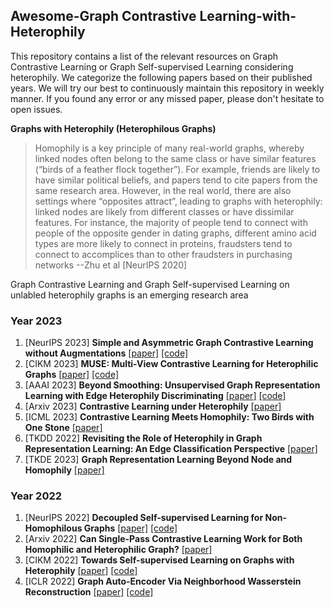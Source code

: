 ## Awesome-Graph Contrastive Learning-with-Heterophily

This repository contains a list of the relevant resources on Graph Contrastive Learning or Graph Self-supervised Learning considering heterophily. We categorize the following papers based on their published years. We will try our best to continuously maintain this repository in weekly manner. If you found any error or any missed paper, please don't hesitate to open issues.

**Graphs with Heterophily (Heterophilous Graphs)**

> Homophily is a key principle of many real-world graphs, whereby linked nodes often belong to the same class or have similar features (“birds of a feather flock together”). For example, friends are likely to have similar political beliefs, and papers tend to cite papers from the same research area. However, in the real world, there are also settings where “opposites attract”, leading to graphs with heterophily: linked nodes are likely from different classes or have dissimilar features. For instance, the majority of people tend to connect with people of the opposite gender in dating graphs, different amino acid types are more likely to connect in proteins, fraudsters tend to connect
to accomplices than to other fraudsters in purchasing networks --Zhu et al [NeurIPS 2020]


Graph Contrastive Learning and Graph Self-supervised Learning on unlabled heterophily graphs is an emerging research area



### Year 2023
1. [NeurIPS 2023] **Simple and Asymmetric Graph Contrastive Learning without Augmentations** [[paper]](https://arxiv.org/abs/2310.18884)  [[code]](https://github.com/tengxiao1/GraphACL)
2. [CIKM 2023] **MUSE: Multi-View Contrastive Learning for Heterophilic Graphs** [[paper]](https://dl.acm.org/doi/pdf/10.1145/3583780.3614985) [[code]]( https://anonymous.4open.science/r/MUSE-BD4B/README.md)
5. [AAAI 2023] **Beyond Smoothing: Unsupervised Graph Representation Learning with Edge Heterophily Discriminating** [[paper]](https://arxiv.org/abs/2211.14065) [[code]](https://github.com/yixinliu233/GREET)
6. [Arxiv 2023] **Contrastive Learning under Heterophily**  [[paper]](https://arxiv.org/abs/2303.06344)
7. [ICML 2023] **Contrastive Learning Meets Homophily: Two Birds with One Stone** [[paper]](https://openreview.net/pdf?id=YIcb3pR8ld)
8. [TKDD 2022] **Revisiting the Role of Heterophily in Graph Representation Learning: An Edge Classification Perspective** [[paper]](https://dl.acm.org/doi/abs/10.1145/3603378)
9. [TKDE 2023] **Graph Representation Learning Beyond Node and Homophily** [[paper]](https://www.computer.org/csdl/journal/tk/5555/01/09695254/1AvqHmbeEtq)


### Year 2022
1. [NeurIPS 2022] **Decoupled Self-supervised Learning for Non-Homophilous Graphs** [[paper]](https://arxiv.org/abs/2206.03601) [[code]](https://openreview.net/attachment?id=Bwh6XmDEDe&name=supplementary_material)
2. [Arxiv 2022] **Can Single-Pass Contrastive Learning Work for Both Homophilic and Heterophilic Graph?**  [[paper]](https://arxiv.org/pdf/2211.10890.pdf)
3. [CIKM 2022] **Towards Self-supervised Learning on Graphs with Heterophily** [[paper]](https://arxiv.org/abs/2206.03601) [[code]](https://github.com/yifanQi98/HGRL)
4. [ICLR 2022] **Graph Auto-Encoder Via Neighborhood Wasserstein Reconstruction** [[paper]](https://arxiv.org/abs/2202.09025) [[code]](https://github.com/mtang724/NWR-GAE)







